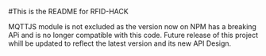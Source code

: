 #This is the README for RFID-HACK

MQTTJS module is not excluded as the version now on NPM has a breaking APi and is no longer compatible with this code. Future release of this project whill be updated to reflect the latest version and its new API Design.